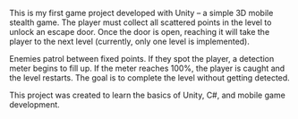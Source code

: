This is my first game project developed with Unity – a simple 3D mobile stealth game. The player must collect all scattered points in the level to unlock an escape door. Once the door is open, reaching it will take the player to the next level (currently, only one level is implemented).

Enemies patrol between fixed points. If they spot the player, a detection meter begins to fill up. If the meter reaches 100%, the player is caught and the level restarts. The goal is to complete the level without getting detected.

This project was created to learn the basics of Unity, C#, and mobile game development.
